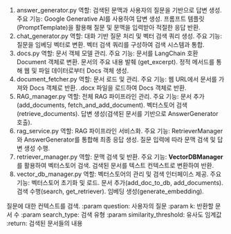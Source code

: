 1. answer_generator.py 
역할: 검색된 문맥과 사용자의 질문을 기반으로 답변 생성.
주요 기능:
Google Generative AI를 사용하여 답변 생성.
프롬프트 템플릿(PromptTemplate)을 활용해 질문 및 문맥을 입력받아 적절한 응답 반환.
2. chat_generator.py 
역할: 대화 기반 질문 처리 및 벡터 검색 쿼리 생성.
주요 기능:
질문을 임베딩 벡터로 변환.
벡터 검색 쿼리를 구성하여 검색 시스템과 통합.
3. docs.py 
역할: 문서 객체 모델 관리.
주요 기능:
문서를 LangChain 호환 Document 객체로 변환.
문서의 주요 내용 발췌 (get_excerpt).
정적 메서드를 통해 웹 및 파일 데이터로부터 Docs 객체 생성.
4. document_fetcher.py 
역할: 문서 로드 및 관리.
주요 기능:
웹 URL에서 문서를 가져와 Docs 객체로 반환.
.docx 파일을 로드하여 Docs 객체로 반환.
5. RAG_manager.py 
역할: 전체 RAG 파이프라인 관리.
주요 기능:
문서 추가(add_documents, fetch_and_add_document).
벡터스토어 검색(retrieve_documents).
답변 생성(검색된 문서를 기반으로 AnswerGenerator 호출).
6. rag_service.py 
역할: RAG 파이프라인 서비스화.
주요 기능:
RetrieverManager와 AnswerGenerator를 통합해 최종 응답 생성.
질문 입력에 따라 문맥 검색 및 답변 생성 수행.
7. retriever_manager.py 
역할: 문맥 검색 및 반환.
주요 기능:
**VectorDBManager**를 활용하여 벡터스토어 검색.
검색된 문서를 텍스트 컨텍스트로 변환하여 반환.
8. vector_db_manager.py 
역할: 벡터스토어의 관리 및 검색 인터페이스 제공.
주요 기능:
벡터스토어 초기화 및 로드.
문서 추가(add_doc_to_db, add_documents).
검색 수행(search, get_retriever).
임베딩 생성(generate_embedding).

질문에 대한 컨텍스트를 검색.
    :param question: 사용자의 질문
    :param k: 반환할 문서 수
    :param search_type: 검색 유형
    :param similarity_threshold: 유사도 임계값
    :return: 검색된 문서들의 내용